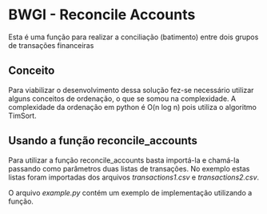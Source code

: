 # BWGI - Reconcile Accounts

Esta é uma função para realizar a conciliação (batimento) entre dois grupos de transações financeiras

## Conceito

Para viabilizar o desenvolvimento dessa solução fez-se necessário utilizar alguns conceitos de ordenação, o que se somou na complexidade. A complexidade da ordenação em python é O(n log n) pois utiliza o algoritmo TimSort.

## Usando a função reconcile_accounts

Para utilizar a função reconcile_accounts basta importá-la e chamá-la passando como parâmetros duas listas de transações. No exemplo estas listas foram importadas dos arquivos _transactions1.csv_ e _transactions2.csv_.

O arquivo _example.py_ contém um exemplo de implementação utilizando a função. 